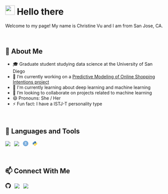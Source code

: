 # <img src="https://raw.githubusercontent.com/MartinHeinz/MartinHeinz/master/wave.gif" width="30px" height="30px" /> Hello there
Welcome to my page! My name is Christine Vu and I am from San Jose, CA.

&nbsp;

## :book: About Me
- 🎓 Graduate student studying data science at the University of San Diego
- 🔭 I’m currently working on a [Predictive Modeling of Online Shopping Intentions project](https://github.com/christinevu510/Predictive-Modeling-of-Online-Shopping-Intentions)
- 🌱 I'm currently learning about deep learning and machine learning
- 👯 I’m looking to collaborate on projects related to machine learning
- 😄 Pronouns: She / Her
- ⚡ Fun fact: I have a ISTJ-T personality type

&nbsp;

## 🔧 Languages and Tools <br />
<img src="https://cdn.jsdelivr.net/gh/devicons/devicon/icons/vscode/vscode-original.svg" width="3.5%"/> &nbsp;
<img src="https://cdn.jsdelivr.net/gh/devicons/devicon/icons/mysql/mysql-original.svg" width="3.5%"/> &nbsp;
<img src="https://raw.githubusercontent.com/devicons/devicon/1119b9f84c0290e0f0b38982099a2bd027a48bf1/icons/rstudio/rstudio-original.svg" width="3.5%"/> &nbsp;
<img src="https://github.com/devicons/devicon/blob/v2.15.1/icons/python/python-original.svg" width="3.5%"/> &nbsp;

&nbsp;

## 📫 Connect With Me
[<img src="https://github.com/devicons/devicon/blob/v2.15.1/icons/github/github-original.svg" width="3.5%"/>](https://github.com/christinevu510) &nbsp;
[<img src="https://img.icons8.com/color/48/000000/linkedin.png" width="3.5%"/>](https://www.linkedin.com/in/christine-vu-41656517a/)  &nbsp;
<a href="mailto:christinevu510@gmail.com"> <img src="https://img.icons8.com/fluent/48/000000/gmail.png" width="3.5%"/>
